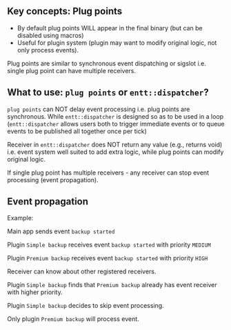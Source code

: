 ## Key concepts: Plug points

* By default plug points WILL appear in the final binary (but can be disabled using macros)
* Useful for plugin system (plugin may want to modify original logic, not only process events).

Plug points are similar to synchronous event dispatching or sigslot i.e. single plug point can have multiple receivers.

## What to use: `plug points` or `entt::dispatcher`?

`plug points` can NOT delay event processing i.e. plug points are synchronous. While `entt::dispatcher` is designed so as to be used in a loop (`entt::dispatcher` allows users both to trigger immediate events or to queue events to be published all together once per tick)

Receiver in `entt::dispatcher` does NOT return any value (e.g., returns void) i.e. event system well suited to add extra logic, while plug points can modify original logic.

If single plug point has multiple receivers - any receiver can stop event processing (event propagation).

## Event propagation

Example:

Main app sends event `backup started`

Plugin `Simple backup` receives event `backup started` with priority `MEDIUM`

Plugin `Premium backup` receives event `backup started` with priority `HIGH`

Receiver can know about other registered receivers.

Plugin `Simple backup` finds that `Premium backup` already has event receiver with higher priority.

Plugin `Simple backup` decides to skip event processing.

Only plugin `Premium backup` will process event.

